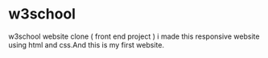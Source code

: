 # w3school
w3school website clone ( front end project )
i made this responsive website using html and css.And this is my first website.
